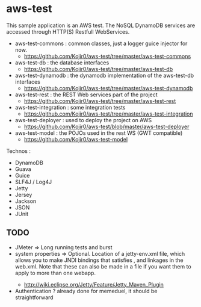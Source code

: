 aws-test
========

This sample application is an AWS test. The NoSQL DynamoDB services are accessed through HTTP(S) Restfull WebServices.

- aws-test-commons : common classes, just a logger guice injector for now.
    - https://github.com/Kojir0/aws-test/tree/master/aws-test-commons
- aws-test-db : the database interfaces
    - https://github.com/Kojir0/aws-test/tree/master/aws-test-db
- aws-test-dynamodb : the dynamodb implementation of the aws-test-db interfaces
    - https://github.com/Kojir0/aws-test/tree/master/aws-test-dynamodb
- aws-test-rest : the REST Web services part of the project
    - https://github.com/Kojir0/aws-test/tree/master/aws-test-rest
- aws-test-integration : some integration tests
    - https://github.com/Kojir0/aws-test/tree/master/aws-test-integration
- aws-test-deployer : used to deploy the project on AWS
    - https://github.com/Kojir0/aws-test/blob/master/aws-test-deployer
- aws-test-model : the POJOs used in the rest WS (GWT compatible)
    - https://github.com/Kojir0/aws-test-model

Technos :
- DynamoDB
- Guava
- Guice
- SLF4J / Log4J
- Jetty
- Jersey
- Jackson
- JSON
- JUnit


TODO
----

- JMeter => Long running tests and burst
- system properties => <jettyEnvXml> Optional. Location of a jetty-env.xml file, which allows you to make JNDI bindings that satisfies <env-entry>, <resource-env-ref> and <resource-ref> linkages in the web.xml. Note that these can also be made in a <jettyXml> file if you want them to apply to more than one webapp.
    - http://wiki.eclipse.org/Jetty/Feature/Jetty_Maven_Plugin
- Authentication ? already done for memeduel, it should be straightforward
